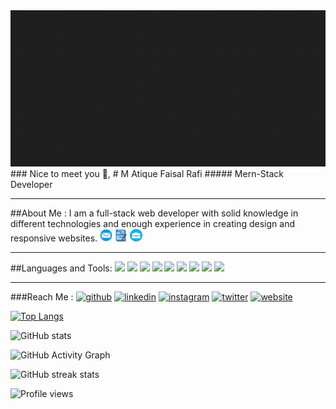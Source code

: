 <img src="./images/M Atique Faisal Rafi (1).gif"  width="1000" height="250">
### Nice to meet you 👋,
# M Atique Faisal Rafi
##### Mern-Stack Developer
<hr>
##About Me :
I am a full-stack web developer with solid knowledge in different technologies
and enough experience in creating design and responsive websites.
<img src="./images/email.png" width="20" height="20">
<img src="./images/resume.png" width="20" height="20">
<img src="./images/images.png" width="20" height="20">
<hr>
##Languages and Tools:
<img src="https://img.icons8.com/color/48/000000/c-plus-plus-logo.png"/>
<img src="https://img.icons8.com/color/48/000000/css3.png"/>
<img src="https://img.icons8.com/color/48/000000/html-5--v1.png"/>
<img src="https://img.icons8.com/color/50/000000/bootstrap.png"/>
<img src="https://img.icons8.com/color/50/000000/javascript--v1.png"/>
<img src="https://img.icons8.com/cute-clipart/50/000000/react-native.png"/>
<img src="https://img.icons8.com/color/48/000000/material-ui.png"/>
<img src="https://img.icons8.com/color/48/000000/firebase.png"/>
<img src="https://img.icons8.com/color/48/000000/mongodb.png"/>
<hr>








 

###Reach Me :
[<img src='https://cdn.jsdelivr.net/npm/simple-icons@3.0.1/icons/github.svg' alt='github' height='30'>](https://github.com/matiquefaisal)  [<img src='https://cdn.jsdelivr.net/npm/simple-icons@3.0.1/icons/linkedin.svg' alt='linkedin' height='30'>](https://www.linkedin.com/in/matiquefaisalrafi/)  [<img src='https://cdn.jsdelivr.net/npm/simple-icons@3.0.1/icons/instagram.svg' alt='instagram' height='30'>](https://www.instagram.com/matiquefaisalrafi/)  [<img src='https://cdn.jsdelivr.net/npm/simple-icons@3.0.1/icons/twitter.svg' alt='twitter' height='30'>](https://twitter.com/matiquefaisal)  [<img src='https://cdn.jsdelivr.net/npm/simple-icons@3.0.1/icons/icloud.svg' alt='website' height='30'>](https://matiquefasialrafi.netlify.app)  





[![Top Langs](https://github-readme-stats.vercel.app/api/top-langs/?username=matiquefaisal)](https://github.com/anuraghazra/github-readme-stats)

![GitHub stats](https://github-readme-stats.vercel.app/api?username=matiquefaisal&show_icons=true&count_private=true)  

![GitHub Activity Graph](https://activity-graph.herokuapp.com/graph?username=matiquefaisal)  


![GitHub streak stats](https://github-readme-streak-stats.herokuapp.com/?user=matiquefaisal)  

![Profile views](https://gpvc.arturio.dev/matiquefaisal)  

